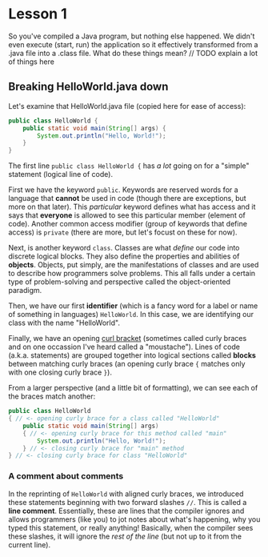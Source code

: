 # Lesson 1
So you've compiled a Java program, but nothing else happened. We didn't even execute (start, run) the application so it effectively transformed from a .java file into a .class file. What do these things mean?
// TODO explain a lot of things here

## Breaking HelloWorld.java down
Let's examine that HelloWorld.java file (copied here for ease of access):

```java
public class HelloWorld {
    public static void main(String[] args) {
        System.out.println("Hello, World!");
    }
}
```
The first line `public class HelloWorld {` has _a lot_ going on for a "simple" statement (logical line of code).

First we have the keyword `public`. Keywords are reserved words for a language that **cannot** be used in code (though there are exceptions, but more on that later). This _particular_ keyword defines what has access and it says that **everyone** is allowed to see this particular member (element of code). Another common access modifier (group of keywords that define access) is `private` (there are more, but let's focust on these for now).

Next, is another keyword `class`. Classes are what _define_ our code into discrete logical blocks. They also define the properties and abilities of **objects**. Objects, put simply, are the manifestations of classes and are used to describe how programmers solve problems. This all falls under a certain type of problem-solving and perspective called the object-oriented paradigm.

Then, we have our first **identifier** (which is a fancy word for a label or name of something in languages) `HelloWorld`. In this case, we are identifying our class with the name "HelloWorld".

Finally, we have an opening [curl bracket](https://en.wikipedia.org/wiki/Bracket) (sometimes called curly braces and on one occassion I've heard called a "moustache"). Lines of code (a.k.a. statements) are grouped together into logical sections called **blocks** between matching curly braces (an opening curly brace `{` matches only with one closing curly brace `}`).

From a larger perspective (and a little bit of formatting), we can see each of the braces match another:

```java
public class HelloWorld
{ // <- opening curly brace for a class called "HelloWorld"
    public static void main(String[] args)
    { // <- opening curly brace for this method called "main"
        System.out.println("Hello, World!");
    } // <- closing curly brace for "main" method
} // <- closing curly brace for class "HelloWorld"
```

### A comment about comments
In the reprinting of `HelloWorld` with aligned curly braces, we introduced these statements beginning with two forward slashes `//`. This is called a **line comment**. Essentially, these are lines that the compiler ignores and allows programmers (like you) to jot notes about what's happening, why you typed this statement, or really anything! Basically, when the compiler sees these slashes, it will ignore the _rest of the line_ (but not up to it from the current line).
